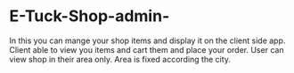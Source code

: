 # E-Tuck-Shop-admin-
In this you can mange your shop items and display it on the client side app. Client able to view you items and cart them and place your order. User can view shop in their area only. Area is fixed according the city.
